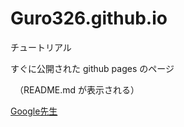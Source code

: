 # Guro326.github.io
チュートリアル

すぐに公開された github pages のページ

　（README.md が表示される）
 
 [Google先生](https://www.google.co.jp/)

